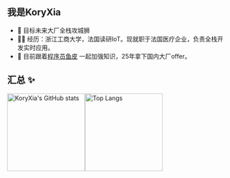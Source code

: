 ## 我是KoryXia

- :office: 目标未来大厂全栈攻城狮
- 👨‍💻 经历：浙江工商大学，法国读研IoT。现就职于法国医疗企业，负责全栈开发实时应用。
- 🔭 目前跟着<a href="https://space.bilibili.com/12890453" target="_blank">程序员鱼皮</a> 一起加强知识，25年拿下国内大厂offer。

## 汇总 ✨

<div style="display: flex;">
  <img src="https://github-readme-stats.vercel.app/api?username=KoryXia&show_icons=true&theme=dracula" alt="KoryXia's GitHub stats" height="180px"/>
  <img src="https://github-readme-stats.vercel.app/api/top-langs/?username=KoryXia&theme=dracula&layout=compact" alt="Top Langs" height="180px"/>
</div>


